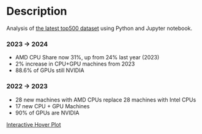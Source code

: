 # Description 
Analysis of [the latest top500 dataset](https://www.top500.org/lists/top500/) using Python and Jupyter notebook. 

### 2023 -> 2024 
* AMD CPU Share now 31%, up from 24% last year (2023) 
* 2% increase in CPU+GPU machines from 2023  
* 88.6% of GPUs still NVIDIA 

### 2022 -> 2023 
* 28 new machines with AMD CPUs replace 28 machines with Intel CPUs
* 17 new CPU + GPU Machines
* 90% of GPUs are NVIDIA

[Interactive Hover
Plot](http://htmlpreview.github.io/?https://github.com/tommygorham/top500/blob/main/InteractiveMachineInfo2024.html)
